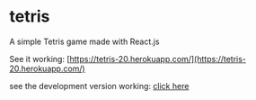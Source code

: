 # tetris
A simple Tetris game made with React.js

See it working: [https://tetris-20.herokuapp.com/](https://tetris-20.herokuapp.com/)

see the development version working: [click here](https://tetris-stage-develop-j1laxlkad.herokuapp.com/)
